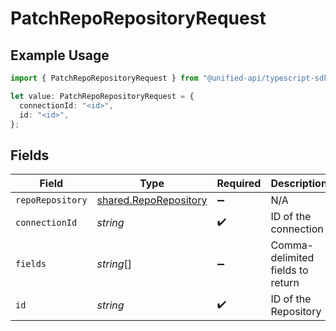 # PatchRepoRepositoryRequest

## Example Usage

```typescript
import { PatchRepoRepositoryRequest } from "@unified-api/typescript-sdk/sdk/models/operations";

let value: PatchRepoRepositoryRequest = {
  connectionId: "<id>",
  id: "<id>",
};
```

## Fields

| Field                                                                 | Type                                                                  | Required                                                              | Description                                                           |
| --------------------------------------------------------------------- | --------------------------------------------------------------------- | --------------------------------------------------------------------- | --------------------------------------------------------------------- |
| `repoRepository`                                                      | [shared.RepoRepository](../../../sdk/models/shared/reporepository.md) | :heavy_minus_sign:                                                    | N/A                                                                   |
| `connectionId`                                                        | *string*                                                              | :heavy_check_mark:                                                    | ID of the connection                                                  |
| `fields`                                                              | *string*[]                                                            | :heavy_minus_sign:                                                    | Comma-delimited fields to return                                      |
| `id`                                                                  | *string*                                                              | :heavy_check_mark:                                                    | ID of the Repository                                                  |
